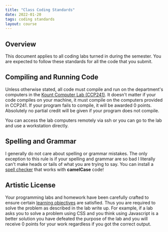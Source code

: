 ```yaml
---
title: "Class Coding Standards"
date: 2022-01-20
tags: coding standards
layout: course
---
```


## Overview

This document applies to all coding labs turned in during the semester. You are expected to follow
these standards for all the code that you submit.

## Compiling and Running Code

Unless otherwise stated, all code must compile and run on the department's computers in the [Kount
Computer Lab (CCP241)](https://cs481.boisestate.edu/ccp-tour/index.html). It doesn't matter if your
code compiles on your machine, it must compile on the computers provided in CCP241. If your program
fails to compile, it will be awarded 0 points. Absolutely no partial credit will be given if your
program does not compile.

You can access the lab computers remotely via ssh or you can go to the lab and use a workstation
directly.

## Spelling and Grammar

I generally do not care about spelling or grammar mistakes. The only exception to this rule is if
your spelling and grammar are so bad I literally can't make heads or tails of what you are trying to
say. You can install a [spell
checker](https://marketplace.visualstudio.com/items?itemName=streetsidesoftware.code-spell-checker)
that works with **camelCase** code!

## Artistic License

Your programming labs and homework have been carefully crafted to ensure certain [learning
objectives]({{site.data.semester-info.learning-objectives}}) are satisfied. Thus you are required to
solve the problem as described in the lab write up. For example, if a lab asks you to solve a
problem using CSS and you think using Javascript is a better solution you have defeated the
purpose of the lab and you will receive 0 points for your work regardless if you got the correct
output.
